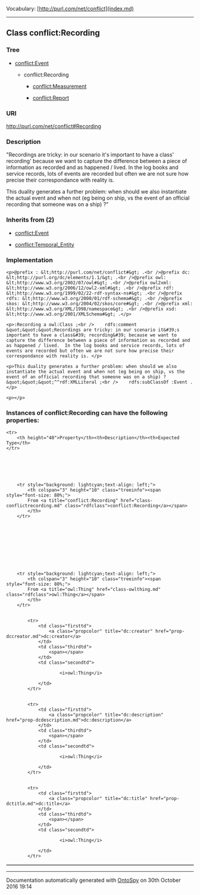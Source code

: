 Vocabulary: [http://purl.com/net/conflict](index.md) 



---	
	




    


## Class conflict:Recording


### Tree


* [conflict:Event](class-conflictevent.md)

    * conflict:Recording


        * [conflict:Measurement](class-conflictmeasurement.md) 

        * [conflict:Report](class-conflictreport.md) 
        






### URI
http://purl.com/net/conflict#Recording

### Description
&quot;Recordings are tricky: in our scenario it&#39;s important to have a class&#39; recording&#39; because we want to capture the difference between a piece of information as recorded and as happened / lived.  In the log books and service records, lots of events are recorded but often we are not sure how precise their correspondance with reality is. 

This duality generates a further problem: when should we also instantiate the actual event and when not (eg being on ship, vs the event of an official recording that someone was on a ship) ?&quot;



### Inherits from (2)

- [conflict:Event](class-conflictevent.md)

- [conflict:Temporal_Entity](class-conflicttemporal_entity.md)





### Implementation
```
<p>@prefix : &lt;http://purl.com/net/conflict#&gt; .<br />@prefix dc: &lt;http://purl.org/dc/elements/1.1/&gt; .<br />@prefix owl: &lt;http://www.w3.org/2002/07/owl#&gt; .<br />@prefix owl2xml: &lt;http://www.w3.org/2006/12/owl2-xml#&gt; .<br />@prefix rdf: &lt;http://www.w3.org/1999/02/22-rdf-syntax-ns#&gt; .<br />@prefix rdfs: &lt;http://www.w3.org/2000/01/rdf-schema#&gt; .<br />@prefix skos: &lt;http://www.w3.org/2004/02/skos/core#&gt; .<br />@prefix xml: &lt;http://www.w3.org/XML/1998/namespace&gt; .<br />@prefix xsd: &lt;http://www.w3.org/2001/XMLSchema#&gt; .</p>

<p>:Recording a owl:Class ;<br />    rdfs:comment &quot;&quot;&quot;Recordings are tricky: in our scenario it&#39;s important to have a class&#39; recording&#39; because we want to capture the difference between a piece of information as recorded and as happened / lived.  In the log books and service records, lots of events are recorded but often we are not sure how precise their correspondance with reality is. </p>

<p>This duality generates a further problem: when should we also instantiate the actual event and when not (eg being on ship, vs the event of an official recording that someone was on a ship) ?&quot;&quot;&quot;^^rdf:XMLLiteral ;<br />    rdfs:subClassOf :Event .</p>

<p></p>
```




### Instances of conflict:Recording can have the following properties:

<table border="1" cellspacing="3" cellpadding="5" class="classproperties table-hover ">

    <tr>
        <th height="40">Property</th><th>Description</th><th>Expected Type</th>
    </tr>

          

        
            
        
        <tr style="background: lightcyan;text-align: left;">
            <th colspan="3" height="10" class="treeinfo"><span style="font-size: 80%;">
            From <a title="conflict:Recording" href="class-conflictrecording.md" class="rdfclass">conflict:Recording</a></span>
            </th>
        </tr>       

            

        

          

        
            
        
        <tr style="background: lightcyan;text-align: left;">
            <th colspan="3" height="10" class="treeinfo"><span style="font-size: 80%;">
            From <a title="owl:Thing" href="class-owlthing.md" class="rdfclass">owl:Thing</a></span>
            </th>
        </tr>       

            
            <tr>
                <td class="firsttd">
                    <a class="propcolor" title="dc:creator" href="prop-dccreator.md">dc:creator</a>         
                </td>
                <td class="thirdtd">
                    <span></span>
                </td>
                <td class="secondtd">
                    
                        <i>owl:Thing</i>
                    
                </td>
            </tr>

            
            <tr>
                <td class="firsttd">
                    <a class="propcolor" title="dc:description" href="prop-dcdescription.md">dc:description</a>         
                </td>
                <td class="thirdtd">
                    <span></span>
                </td>
                <td class="secondtd">
                    
                        <i>owl:Thing</i>
                    
                </td>
            </tr>

            
            <tr>
                <td class="firsttd">
                    <a class="propcolor" title="dc:title" href="prop-dctitle.md">dc:title</a>         
                </td>
                <td class="thirdtd">
                    <span></span>
                </td>
                <td class="secondtd">
                    
                        <i>owl:Thing</i>
                    
                </td>
            </tr>

            

        

    

</table>













---

Documentation automatically generated with [OntoSpy](http://ontospy.readthedocs.org/ "Open") on 30th October 2016 19:14